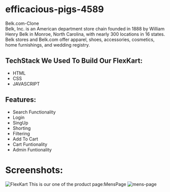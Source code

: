 # efficacious-pigs-4589
Belk.com-Clone
<br>
Belk, Inc. is an American department store chain founded in 1888 by William Henry Belk in Monroe, North Carolina, with nearly 300 locations in 16 states. Belk stores and Belk.com offer apparel, shoes, accessories, cosmetics, home furnishings, and wedding registry. 
<br>

## **TechStack We Used To Build Our FlexKart:**
+ HTML
+ CSS
+ JAVASCRIPT
## Features:
+ Search Functionality
+ Login
+ SingUp
+ Shorting
+ Filtering
+ Add To Cart
+ Cart Funtionality
+ Admin Funtionality
# Screenshots:
![FlexKart](https://user-images.githubusercontent.com/89844657/221492922-cc139707-bf2d-4db4-ab61-7f8f48d9bb37.png)
This is our one of the product page:MensPage
![mens-page](https://user-images.githubusercontent.com/89844657/221493133-afac7599-fb01-42f0-98ec-00351f37750c.png)
